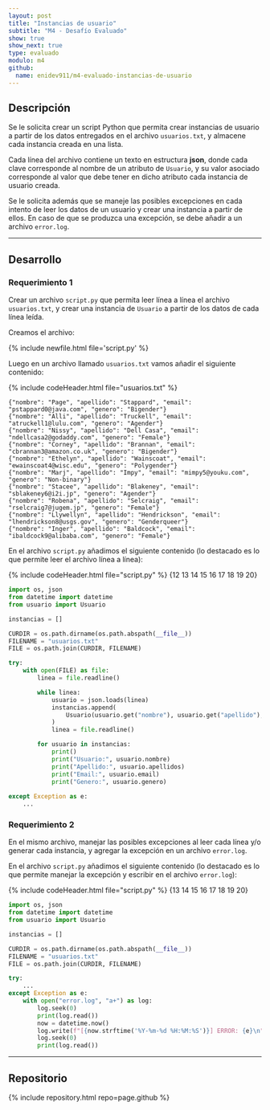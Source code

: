 ```yaml
---
layout: post
title: "Instancias de usuario"
subtitle: "M4 - Desafío Evaluado"
show: true
show_next: true
type: evaluado
modulo: m4
github:
  name: enidev911/m4-evaluado-instancias-de-usuario
---
```


## Descripción

Se le solicita crear un script Python que permita crear instancias de usuario a partir de los datos entregados en el archivo `usuarios.txt`, y almacene cada instancia creada en una lista.

Cada línea del archivo contiene un texto en estructura **json**, donde cada clave corresponde al nombre de un atributo de `Usuario`, y su valor asociado corresponde al valor que debe tener en dicho atributo cada instancia de usuario creada.

Se le solicita además que se maneje las posibles excepciones en cada intento de leer los datos de un usuario y crear una instancia a partir de ellos. En caso de que se produzca una excepción, se debe añadir a un archivo `error.log`.

---

## Desarrollo

### Requerimiento 1

Crear un archivo `script.py` que permita leer línea a línea el archivo `usuarios.txt`, y crear una instancia de `Usuario` a partir de los datos de cada línea leída.

Creamos el archivo:

{% include newfile.html file='script.py' %}

Luego en un archivo llamado `usuarios.txt` vamos añadir el siguiente contenido:

{% include codeHeader.html file="usuarios.txt" %}
```plaintext
{"nombre": "Page", "apellido": "Stappard", "email": "pstappard0@java.com", "genero": "Bigender"}
{"nombre": "Alli", "apellido": "Truckell", "email": "atruckell1@lulu.com", "genero": "Agender"}
{"nombre": "Nissy", "apellido": "Dell Casa", "email": "ndellcasa2@godaddy.com", "genero": "Female"}
{"nombre": "Corney", "apellido": "Brannan", "email": "cbrannan3@amazon.co.uk", "genero": "Bigender"}
{"nombre": "Ethelyn", "apellido": "Wainscoat", "email": "ewainscoat4@wisc.edu", "genero": "Polygender"}
{"nombre": "Marj", "apellido": "Impy", "email": "mimpy5@youku.com", "genero": "Non-binary"}
{"nombre": "Stacee", "apellido": "Blakeney", "email": "sblakeney6@i2i.jp", "genero": "Agender"}
{"nombre": "Robena", "apellido": "Selcraig", "email": "rselcraig7@jugem.jp", "genero": "Female"}
{"nombre": "Llywellyn", "apellido": "Hendrickson", "email": "lhendrickson8@usgs.gov", "genero": "Genderqueer"}
{"nombre": "Inger", "apellido": "Baldcock", "email": "ibaldcock9@alibaba.com", "genero": "Female"}
```

En el archivo `script.py` añadimos el siguiente contenido (lo destacado es lo que permite leer el archivo línea a línea):

{% include codeHeader.html file="script.py" %}
{12 13 14 15 16 17 18 19 20}
```py
import os, json
from datetime import datetime
from usuario import Usuario

instancias = []

CURDIR = os.path.dirname(os.path.abspath(__file__))
FILENAME = "usuarios.txt"
FILE = os.path.join(CURDIR, FILENAME)

try:
    with open(FILE) as file:
        linea = file.readline()

        while linea:
            usuario = json.loads(linea)
            instancias.append(
			    Usuario(usuario.get("nombre"), usuario.get("apellido"), usuario.get("email"), usuario.get("genero"))
		    )
            linea = file.readline()

        for usuario in instancias:
            print()
            print("Usuario:", usuario.nombre)
            print("Apellido:", usuario.apellidos)
            print("Email:", usuario.email)
            print("Genero:", usuario.genero)
        
except Exception as e:
	...
```

### Requerimiento 2

En el mismo archivo, manejar las posibles excepciones al leer cada línea y/o generar cada instancia, y agregar la excepción en un archivo `error.log`.

En el archivo `script.py` añadimos el siguiente contenido (lo destacado es lo que permite manejar la excepción y escribir en el archivo `error.log`):

{% include codeHeader.html file="script.py" %}
{13 14 15 16 17 18 19 20}
```py
import os, json
from datetime import datetime
from usuario import Usuario

instancias = []

CURDIR = os.path.dirname(os.path.abspath(__file__))
FILENAME = "usuarios.txt"
FILE = os.path.join(CURDIR, FILENAME)

try:
	...
except Exception as e:
    with open("error.log", "a+") as log:
        log.seek(0)
        print(log.read())
        now = datetime.now()
        log.write(f"[{now.strftime('%Y-%m-%d %H:%M:%S')}] ERROR: {e}\n")
        log.seek(0)
        print(log.read())
```

---

## Repositorio

{% include repository.html repo=page.github %}

